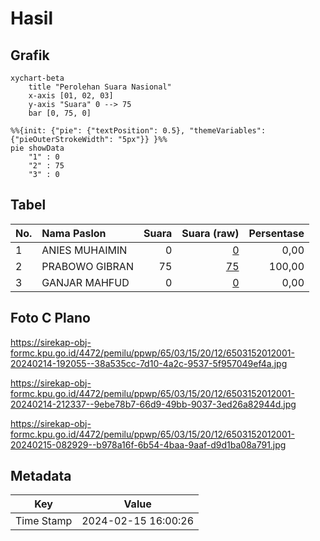 # Hasil

## Grafik

```mermaid
xychart-beta
    title "Perolehan Suara Nasional"
    x-axis [01, 02, 03]
    y-axis "Suara" 0 --> 75
    bar [0, 75, 0]
```

```mermaid
%%{init: {"pie": {"textPosition": 0.5}, "themeVariables": {"pieOuterStrokeWidth": "5px"}} }%%
pie showData
    "1" : 0
    "2" : 75
    "3" : 0
```

## Tabel

| No. | Nama Paslon    | Suara | Suara (raw) | Persentase |
|:--- |:-------------- | -----:| -----------:| ----------:|
| 1   | ANIES MUHAIMIN | 0     | [0][p-1]    | 0,00       |
| 2   | PRABOWO GIBRAN | 75    | [75][p-2]   | 100,00     |
| 3   | GANJAR MAHFUD  | 0     | [0][p-3]    | 0,00       |


[p-1]: https://github.com/gigit-pemilu/pemilu-2024/blob/main/pilpres/hitung-suara/sub/65-kalimantan-utara/sub/03-nunukan/sub/15-lumbis-ogong/sub/2012-salan/sub/001-tps/sub/paslon-1.txt
[p-2]: https://github.com/gigit-pemilu/pemilu-2024/blob/main/pilpres/hitung-suara/sub/65-kalimantan-utara/sub/03-nunukan/sub/15-lumbis-ogong/sub/2012-salan/sub/001-tps/sub/paslon-2.txt
[p-3]: https://github.com/gigit-pemilu/pemilu-2024/blob/main/pilpres/hitung-suara/sub/65-kalimantan-utara/sub/03-nunukan/sub/15-lumbis-ogong/sub/2012-salan/sub/001-tps/sub/paslon-3.txt

## Foto C Plano

https://sirekap-obj-formc.kpu.go.id/4472/pemilu/ppwp/65/03/15/20/12/6503152012001-20240214-192055--38a535cc-7d10-4a2c-9537-5f957049ef4a.jpg

https://sirekap-obj-formc.kpu.go.id/4472/pemilu/ppwp/65/03/15/20/12/6503152012001-20240214-212337--9ebe78b7-66d9-49bb-9037-3ed26a82944d.jpg

https://sirekap-obj-formc.kpu.go.id/4472/pemilu/ppwp/65/03/15/20/12/6503152012001-20240215-082929--b978a16f-6b54-4baa-9aaf-d9d1ba08a791.jpg


## Metadata

| Key        | Value               |
| ---------- | ------------------- |
| Time Stamp | 2024-02-15 16:00:26 |



